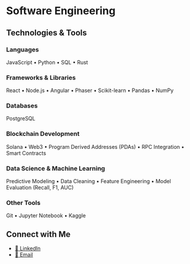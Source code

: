 #  Software Engineering

## Technologies & Tools

### Languages
JavaScript • Python • SQL • Rust

### Frameworks & Libraries
React • Node.js • Angular • Phaser • Scikit-learn • Pandas • NumPy

### Databases
PostgreSQL

### Blockchain Development
Solana • Web3 • Program Derived Addresses (PDAs) • RPC Integration • Smart Contracts

### Data Science & Machine Learning
Predictive Modeling • Data Cleaning • Feature Engineering • Model Evaluation (Recall, F1, AUC)

### Other Tools
Git • Jupyter Notebook • Kaggle



## Connect with Me
- [💼 LinkedIn](https://www.linkedin.com/in/nicolezanin/)  
- [📧 Email](mailto:nicolezaninsilva@gmail.com)  



